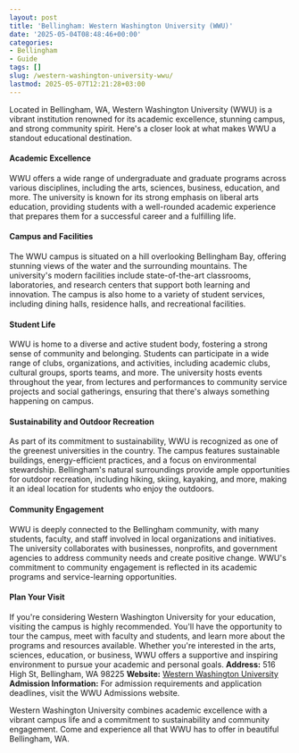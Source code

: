 ```yaml
---
layout: post
title: 'Bellingham: Western Washington University (WWU)'
date: '2025-05-04T08:48:46+00:00'
categories:
- Bellingham
- Guide
tags: []
slug: /western-washington-university-wwu/
lastmod: 2025-05-07T12:21:28+03:00
---
```


Located in Bellingham, WA, Western Washington University (WWU) is a vibrant institution renowned for its academic excellence, stunning campus, and strong community spirit. Here's a closer look at what makes WWU a standout educational destination.
#### Academic Excellence
WWU offers a wide range of undergraduate and graduate programs across various disciplines, including the arts, sciences, business, education, and more. The university is known for its strong emphasis on liberal arts education, providing students with a well-rounded academic experience that prepares them for a successful career and a fulfilling life.
#### Campus and Facilities
The WWU campus is situated on a hill overlooking Bellingham Bay, offering stunning views of the water and the surrounding mountains. The university's modern facilities include state-of-the-art classrooms, laboratories, and research centers that support both learning and innovation. The campus is also home to a variety of student services, including dining halls, residence halls, and recreational facilities.
#### Student Life
WWU is home to a diverse and active student body, fostering a strong sense of community and belonging. Students can participate in a wide range of clubs, organizations, and activities, including academic clubs, cultural groups, sports teams, and more. The university hosts events throughout the year, from lectures and performances to community service projects and social gatherings, ensuring that there's always something happening on campus.
#### Sustainability and Outdoor Recreation
As part of its commitment to sustainability, WWU is recognized as one of the greenest universities in the country. The campus features sustainable buildings, energy-efficient practices, and a focus on environmental stewardship. Bellingham's natural surroundings provide ample opportunities for outdoor recreation, including hiking, skiing, kayaking, and more, making it an ideal location for students who enjoy the outdoors.
#### Community Engagement
WWU is deeply connected to the Bellingham community, with many students, faculty, and staff involved in local organizations and initiatives. The university collaborates with businesses, nonprofits, and government agencies to address community needs and create positive change. WWU's commitment to community engagement is reflected in its academic programs and service-learning opportunities.
#### Plan Your Visit
If you're considering Western Washington University for your education, visiting the campus is highly recommended. You'll have the opportunity to tour the campus, meet with faculty and students, and learn more about the programs and resources available. Whether you're interested in the arts, sciences, education, or business, WWU offers a supportive and inspiring environment to pursue your academic and personal goals.
**Address:**
516 High St, Bellingham, WA 98225
**Website:**
[Western Washington University](https://www.wwu.edu/)
**Admission Information:**
For admission requirements and application deadlines, visit the
WWU Admissions
website.

Western Washington University combines academic excellence with a vibrant campus life and a commitment to sustainability and community engagement. Come and experience all that WWU has to offer in beautiful Bellingham, WA.

